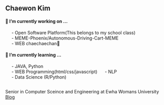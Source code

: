 ## Chaewon Kim 


#### 🔭 I’m currently working on ...  
&nbsp;&nbsp;&nbsp;&nbsp; - Open Software Platform(This belongs to my school class)  
&nbsp;&nbsp;&nbsp;&nbsp; - MEME-Phoenix/Autonomous-Driving-Cart-MEME  
&nbsp;&nbsp;&nbsp;&nbsp; - WEB chaechaechan🍒  

#### 🌱 I’m currently learning ...  
&nbsp;&nbsp;&nbsp;&nbsp; - JAVA, Python  
&nbsp;&nbsp;&nbsp;&nbsp; - WEB Programming(html/css/javascript)
&nbsp;&nbsp;&nbsp;&nbsp; - NLP  
&nbsp;&nbsp;&nbsp;&nbsp; - Data Science (R/Python)

##
Senior in Computer Sceince and Engineering at Ewha Womans University   
[Blog](https://blog.naver.com/cwkim0314)


<!--
**cwkim0314/cwkim0314** is a ✨ _special_ ✨ repository because its `README.md` (this file) appears on your GitHub profile.

Here are some ideas to get you started:

- 🔭 I’m currently working on ...
- 🌱 I’m currently learning ...
- 👯 I’m looking to collaborate on ...
- 🤔 I’m looking for help with ...
- 💬 Ask me about ...
- 📫 How to reach me: ...
- 😄 Pronouns: ...
- ⚡ Fun fact: ...
-->
